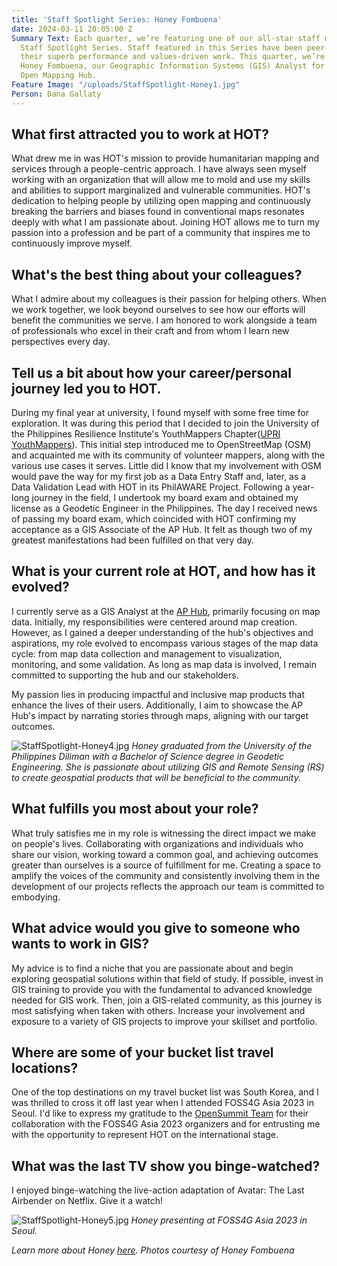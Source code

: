 ```yaml
---
title: 'Staff Spotlight Series: Honey Fombuena'
date: 2024-03-11 20:05:00 Z
Summary Text: Each quarter, we’re featuring one of our all-star staff members in a
  Staff Spotlight Series. Staff featured in this Series have been peer-nominated for
  their superb performance and values-driven work. This quarter, we’re spotlighting
  Honey Fombuena, our Geographic Information Systems (GIS) Analyst for the Asia Pacific
  Open Mapping Hub.
Feature Image: "/uploads/StaffSpotlight-Honey1.jpg"
Person: Dana Gallaty
---
```


## What first attracted you to work at HOT?

What drew me in was HOT's mission to provide humanitarian mapping and services through a people-centric approach. I have always seen myself working with an organization that will allow me to mold and use my skills and abilities to support marginalized and vulnerable communities. HOT's dedication to helping people by utilizing open mapping and continuously breaking the barriers and biases found in conventional maps resonates deeply with what I am passionate about. Joining HOT allows me to turn my passion into a profession and be part of a community that inspires me to continuously improve myself.

## What's the best thing about your colleagues?

What I admire about my colleagues is their passion for helping others. When we work together, we look beyond ourselves to see how our efforts will benefit the communities we serve. I am honored to work alongside a team of professionals who excel in their craft and from whom I learn new perspectives every day.

## Tell us a bit about how your career/personal journey led you to HOT. 

During my final year at university, I found myself with some free time for exploration. It was during this period that I decided to join the University of the Philippines Resilience Institute's YouthMappers Chapter([UPRI YouthMappers](https://www.facebook.com/UPRIYouthMappers/)). This initial step introduced me to OpenStreetMap (OSM) and acquainted me with its community of volunteer mappers, along with the various use cases it serves. Little did I know that my involvement with OSM would pave the way for my first job as a Data Entry Staff and, later, as a Data Validation Lead with HOT in its PhilAWARE Project. Following a year-long journey in the field, I undertook my board exam and obtained my license as a Geodetic Engineer in the Philippines. The day I received news of passing my board exam, which coincided with HOT confirming my acceptance as a GIS Associate of the AP Hub. It felt as though two of my greatest manifestations had been fulfilled on that very day.

## What is your current role at HOT, and how has it evolved? 

I currently serve as a GIS Analyst at the [AP Hub](https://www.hotosm.org/hubs/open-mapping-hub-asia-pacific/), primarily focusing on map data. Initially, my responsibilities were centered around map creation. However, as I gained a deeper understanding of the hub's objectives and aspirations, my role evolved to encompass various stages of the map data cycle: from map data collection and management to visualization, monitoring, and some validation. As long as map data is involved, I remain committed to supporting the hub and our stakeholders.

My passion lies in producing impactful and inclusive map products that enhance the lives of their users. Additionally, I aim to showcase the AP Hub's impact by narrating stories through maps, aligning with our target outcomes.


![StaffSpotlight-Honey4.jpg](/uploads/StaffSpotlight-Honey4.jpg)
*Honey graduated from the University of the Philippines Diliman with a Bachelor of Science degree in Geodetic Engineering. She is passionate about utilizing GIS and Remote Sensing (RS) to create geospatial products that will be beneficial to the community.*

## What fulfills you most about your role?

What truly satisfies me in my role is witnessing the direct impact we make on people's lives. Collaborating with organizations and individuals who share our vision, working toward a common goal, and achieving outcomes greater than ourselves is a source of fulfillment for me. Creating a space to amplify the voices of the community and consistently involving them in the development of our projects reflects the approach our team is committed to embodying.

## What advice would you give to someone who wants to work in GIS?

My advice is to find a niche that you are passionate about and begin exploring geospatial solutions within that field of study. If possible, invest in GIS training to provide you with the fundamental to advanced knowledge needed for GIS work. Then, join a GIS-related community, as this journey is most satisfying when taken with others. Increase your involvement and exposure to a variety of GIS projects to improve your skillset and portfolio.

## Where are some of your bucket list travel locations?

One of the top destinations on my travel bucket list was South Korea, and I was thrilled to cross it off last year when I attended FOSS4G Asia 2023 in Seoul. I'd like to express my gratitude to the [OpenSummit Team](https://www.hotosm.org/opensummit23-24) for their collaboration with the FOSS4G Asia 2023 organizers and for entrusting me with the opportunity to represent HOT on the international stage.

## What was the last TV show you binge-watched?

I enjoyed binge-watching the live-action adaptation of Avatar: The Last Airbender on Netflix. Give it a watch! 

![StaffSpotlight-Honey5.jpg](/uploads/StaffSpotlight-Honey5.jpg)
*Honey presenting at FOSS4G Asia 2023 in Seoul.*

*Learn more about Honey [here](https://www.hotosm.org/people/honey-grace-fombuena/).*
*Photos courtesy of Honey Fombuena*